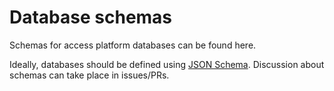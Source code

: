 # Database schemas

Schemas for access platform databases can be found here.

Ideally, databases should be defined using [JSON Schema](https://json-schema.org/). Discussion about schemas can take place in issues/PRs.
